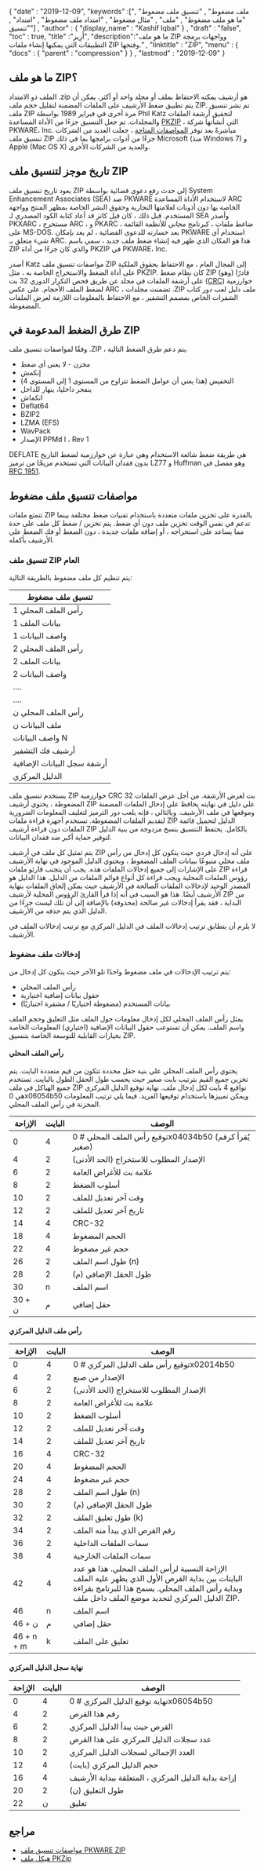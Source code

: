 {
  "date" : "2019-12-09",
  "keywords" :["ملف مضغوط" , "تنسيق ملف مضغوط" , "ما هو ملف مضغوط" , "ملف" , "مثال مضغوط" , "امتداد ملف مضغوط" , "امتداد" , "تنسيق"] ,
  "author" : {
    "display_name" : "Kashif Iqbal"
} ,
  "draft" : "false",
  "toc" : true,
  "title" :"أَزِيز",
  "description":"ما هو ملف ZIP وواجهات برمجة التطبيقات التي يمكنها إنشاء ملفات ZIP وفتحها." ,
  "linktitle" : "ZIP",
  "menu" : {
    "docs" : {
      "parent" : "compression"
}
} ,
  "lastmod" : "2019-12-09"
}

## ما هو ملف ZIP؟ ##

الملف ذو الامتداد .zip هو أرشيف يمكنه الاحتفاظ بملف أو مجلد واحد أو أكثر. يمكن أن يتم تطبيق ضغط الأرشيف على الملفات المضمنة لتقليل حجم ملف ZIP. تم نشر تنسيق ملف ZIP مرة أخرى في فبراير 1989 بواسطة Phil Katz لتحقيق أرشفة الملفات والمجلدات. تم جعل التنسيق جزءًا من الأداة المساعدة [PKZIP](https://www.pkware.com/pkzip) ، التي أنشأتها شركة PKWARE، Inc. مباشرةً بعد توفر [المواصفات المتاحة](https://pkware.cachefly.net/webdocs/casestudies/APPNOTE.TXT) ، جعلت العديد من الشركات تنسيق ملف ZIP جزءًا من أدوات برامجها بما في ذلك Microsoft (منذ Windows 7) و Apple (Mac OS X) والعديد من الشركات الأخرى.

## تاريخ موجز لتنسيق ملف ZIP

يعود تاريخ تنسيق ملف ZIP إلى حدث رفع دعوى قضائية بواسطة System Enhancement Associates (SEA) ضد PKWARE لاستخدام الأداة المساعدة ARC الخاصة بها دون أذونات لعلامتها التجارية وحقوق النشر الخاصة بمظهر المنتج وواجهة المستخدم. قبل ذلك ، كان فيل كاتز قد أعاد كتابة الكود المصدري لـ SEA وأصدر PKXARC ، مستخرج ARC ، و PKARC ، ضاغط ملفات ، كبرنامج مجاني للأنظمة القائمة على MS-DOS. بعد خسارته للدعوى القضائية ، لم يعد بإمكان PKWARE استخدام أي شيء متعلق بـ ARC. هذا هو المكان الذي ظهر فيه إنشاء ضغط ملف جديد ، سمي باسم ZIP والذي كان جزءًا من أداة PKZIP في PKWARE، Inc.

أصدر Katz مواصفات تنسيق ملف ZIP إلى المجال العام ، مع الاحتفاظ بحقوق الملكية على أداة الضغط والاستخراج الخاصة به ، مثل PKZIP. كان نظام ضغط ZIP (وهو) قادرًا على أرشفة الملفات في مجلد عن طريق فحص التكرار الدوري 32 بت ([CRC](https://en.wikipedia.org/wiki/Cyclic_redundancy_check)) خوارزمية لضغط الملف الأحجام. على عكس ARC ، تضمنت مجلدات .ZIP ملف دليل لعب دور كتاب الشفرات الخاص بمصمم التشفير ، مع الاحتفاظ بالمعلومات اللازمة لعرض الملفات المضغوطة.

## طرق الضغط المدعومة في ZIP

وفقًا لمواصفات تنسيق ملف .ZIP ، يتم دعم طرق الضغط التالية.

* مخزن - لا يعني أي ضغط
* إنكمش
* التخفيض (هذا يعني أن عوامل الضغط تتراوح من المستوى 1 إلى المستوى 4)
* ينفجر داخليا، ينهار للداخل
* انكماش
* Deflat64
* BZIP2
* LZMA (EFS)
* WavPack
* الإصدار PPMd I ، Rev 1

DEFLATE هي طريقة ضغط شائعة الاستخدام وهي عبارة عن خوارزمية لضغط التاريخ بدون فقدان البيانات التي تستخدم مزيجًا من ترميز LZ77 و Huffman وهو مفصل في [RFC 1951](https://tools.ietf.org/html/rfc1951).

## مواصفات تنسيق ملف مضغوط

تتمتع ملفات ZIP بالقدرة على تخزين ملفات متعددة باستخدام تقنيات ضغط مختلفة بينما تدعم في نفس الوقت تخزين ملف دون أي ضغط. يتم تخزين / ضغط كل ملف على حدة مما يساعد على استخراجه ، أو إضافة ملفات جديدة ، دون الضغط أو فك الضغط على الأرشيف بأكمله.

### تنسيق ملف ZIP العام

يتم تنظيم كل ملف مضغوط بالطريقة التالية:


| تنسيق ملف مضغوط
---|
| رأس الملف المحلي 1
| بيانات الملف 1
| واصف البيانات 1
| رأس الملف المحلي 2
| بيانات الملف 2
| واصف البيانات 2
| ....
| ....
| رأس الملف المحلي ن
| ملف البيانات ن
| واصف البيانات N
| أرشيف فك التشفير
| أرشفة سجل البيانات الإضافية
| الدليل المركزي

يستخدم تنسيق ملف ZIP خوارزمية CRC 32 بت لغرض الأرشفة. من أجل عرض الملفات المضغوطة ، يحتوي أرشيف ZIP على دليل في نهايته يحافظ على إدخال الملفات المضمنة وموقعها في ملف الأرشيف. وبالتالي ، فإنه يلعب دور الترميز لتغليف المعلومات الضرورية لتقديم الملفات المضغوطة. تستخدم أجهزة قراءة ملفات ZIP الدليل لتحميل قائمة الملفات دون قراءة أرشيف ZIP بالكامل. يحتفظ التنسيق بنسخ مزدوجة من بنية الدليل لتوفير حماية أكبر ضد فقدان البيانات.

يتم تمثيل كل ملف في أرشيف ZIP على أنه إدخال فردي حيث يتكون كل إدخال من رأس ملف محلي متبوعًا ببيانات الملف المضغوط ، ويحتوي الدليل الموجود في نهاية الأرشيف على الإشارات إلى جميع إدخالات الملفات هذه. يجب أن يتجنب قارئو ملفات ZIP قراءة رؤوس الملفات المحلية ويجب قراءة كل أنواع قوائم الملفات من الدليل. هذا الدليل هو المصدر الوحيد لإدخالات الملفات الصالحة في الأرشيف حيث يمكن إلحاق الملفات بنهاية الأرشيف أيضًا. هذا هو السبب في أنه إذا قرأ القارئ الرؤوس المحلية لأرشيف ZIP من البداية ، فقد يقرأ إدخالات غير صالحة (محذوفة) بالإضافة إلى أن تلك ليست جزءًا من الدليل الذي يتم حذفه من الأرشيف.

لا يلزم أن يتطابق ترتيب إدخالات الملف في الدليل المركزي مع ترتيب إدخالات الملف في الأرشيف.

### إدخالات ملف مضغوط

يتم ترتيب الإدخالات في ملف مضغوط واحدًا تلو الآخر حيث يتكون كل إدخال من:

* رأس الملف المحلي
* حقول بيانات إضافية اختيارية
* بيانات المستخدم (مضغوطة اختياريًا / مشفرة اختياريًا)

يمثل رأس الملف المحلي لكل إدخال معلومات حول الملف مثل التعليق وحجم الملف واسم الملف. يمكن أن تستوعب حقول البيانات الإضافية (اختياري) المعلومات الخاصة بخيارات القابلية للتوسعة الخاصة بتنسيق ZIP.

#### رأس الملف المحلي

يحتوي رأس الملف المحلي على بنية حقل محددة تتكون من قيم متعددة البايت. يتم تخزين جميع القيم بترتيب بايت صغير حيث يحسب طول الحقل الطول بالبايت. تستخدم جميع الهياكل في ملف ZIP تواقيع 4 بايت لكل إدخال ملف. نهاية توقيع الدليل المركزي هي 0x06054b50 ويمكن تمييزها باستخدام توقيعها الفريد. فيما يلي ترتيب المعلومات المخزنة في رأس الملف المحلي.


| الإزاحة | البايت | الوصف
---|---|---|
| 0 | 4 | توقيع رأس الملف المحلي # 0x04034b50 (يُقرأ كرقم صغير)
| 4 | 2 | الإصدار المطلوب للاستخراج (الحد الأدنى)
| 6 | 2 | علامة بت للأغراض العامة
| 8 | 2 | أسلوب الضغط
| 10 | 2 | وقت آخر تعديل للملف
| 12 | 2 | تاريخ آخر تعديل للملف
| 14 | 4 | CRC-32
| 18 | 4 | الحجم المضغوط
| 22 | 4 | حجم غير مضغوط
| 26 | 2 | طول اسم الملف (n)
| 28 | 2 | طول الحقل الإضافي (م)
| 30 | n | اسم الملف
| 30 + ن | م | حقل إضافي

#### رأس ملف الدليل المركزي


| الإزاحة | البايت | الوصف
---|---|---|
| 0 | 4 | توقيع رأس ملف الدليل المركزي # 0x02014b50
| 4 | 2 | الإصدار من صنع
| 6 | 2 | الإصدار المطلوب للاستخراج (الحد الأدنى)
| 8 | 2 | علامة بت للأغراض العامة
| 10 | 2 | أسلوب الضغط
| 12 | 2 | وقت آخر تعديل للملف
| 14 | 2 | تاريخ آخر تعديل للملف
| 16 | 4 | CRC-32
| 20 | 4 | الحجم المضغوط
| 24 | 4 | حجم غير مضغوط
| 28 | 2 | طول اسم الملف (n)
| 30 | 2 | طول الحقل الإضافي (م)
| 32 | 2 | طول تعليق الملف (k)
| 34 | 2 | رقم القرص الذي يبدأ منه الملف
| 36 | 2 | سمات الملفات الداخلية
| 38 | 4 | سمات الملفات الخارجية
| 42 | 4 | الإزاحة النسبية لرأس الملف المحلي. هذا هو عدد البايتات بين بداية القرص الأول الذي يظهر عليه الملف وبداية رأس الملف المحلي. يسمح هذا للبرنامج بقراءة الدليل المركزي لتحديد موضع الملف داخل ملف ZIP.
| 46 | n | اسم الملف
| 46 + ن | م | حقل إضافي
| 46 + n + m | k | تعليق على الملف

#### نهاية سجل الدليل المركزي


| الإزاحة | البايت | الوصف
---|---|---|
| 0 | 4 | نهاية توقيع الدليل المركزي # 0x06054b50
| 4 | 2 | رقم هذا القرص
| 6 | 2 | القرص حيث يبدأ الدليل المركزي
| 8 | 2 | عدد سجلات الدليل المركزي على هذا القرص
| 10 | 2 | العدد الإجمالي لسجلات الدليل المركزي
| 12 | 4 | حجم الدليل المركزي (بايت)
| 16 | 4 | إزاحة بداية الدليل المركزي ، المتعلقة ببداية الأرشيف
| 20 | 2 | طول التعليق (ن)
| 22 | ن | تعليق

## مراجع

* [مواصفات تنسيق ملف PKWARE ZIP](https://pkware.cachefly.net/webdocs/casestudies/APPNOTE.TXT)
* [هيكل ملف PKZip](https://users.cs.jmu.edu/buchhofp/forensics/formats/pkzip-printable.html)
